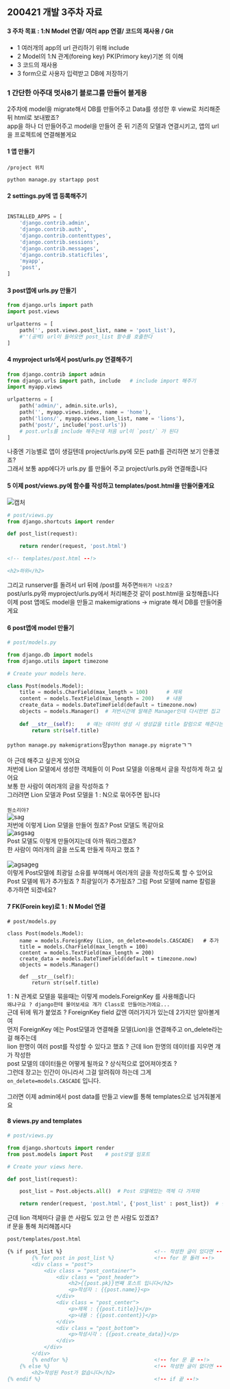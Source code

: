 ## 200421 개발 3주차 자료
#### 3 주차 목표 : 1:N Model 연결/ 여러 app 연결/ 코드의 재사용 / Git
- 1 여러개의 app의 url 관리하기 위해 include
- 2 Model의 1:N 관계(foreing key) PK(Primory key)기본 의   이해
- 3 코드의 재사용
- 3 form으로 사용자 입력받고 DB에 저장하기

### 1 간단한 아주대 멋사8기 블로그를 만들어 볼게용

2주차에 model을 migrate해서 DB를 만들어주고 Data를 생성한 후 view로 처리해준 뒤 html로 보내봤죠?<br/>
app을 하나 더 만들어주고 model을 만들어 준 뒤 기존의 모델과 연결시키고, 앱의 url을 프로젝트에 연결해볼게요<br/>

#### 1 앱 만들기
```
/project 위치

python manage.py startapp post
```
#### 2 settings.py에 앱 등록해주기
```python

INSTALLED_APPS = [
    'django.contrib.admin',
    'django.contrib.auth',
    'django.contrib.contenttypes',
    'django.contrib.sessions',
    'django.contrib.messages',
    'django.contrib.staticfiles',
    'myapp',
    'post',
]
```
#### 3 post앱에 urls.py 만들기
```python
from django.urls import path
import post.views

urlpatterns = [
    path('', post.views.post_list, name = 'post_list'), 
    #''(공백) url이 들어오면 post_list 함수를 호출한다
]
```
#### 4 myproject urls에서 post/urls.py 연결해주기
```python
from django.contrib import admin
from django.urls import path, include   # include import 해주기
import myapp.views

urlpatterns = [
    path('admin/', admin.site.urls),
    path('', myapp.views.index, name = 'home'),
    path('lions/', myapp.views.lion_list, name = 'lions'),
    path('post/', include('post.urls')) 
    # post.urls를 include 해주는데 처음 url이 `post/` 가 된다   
]
```
나중엔 기능별로 앱이 생길텐데 project/urls.py에 모든 path를 관리하면 보기 안좋겠죠?<br/>
그래서 보통 app에다가 urls.py 를 만들어 주고 project/urls.py와 연결해줍니다<br/>
#### 5 이제 post/views.py에 함수를 작성하고 templates/post.html을 만들어줄게요
![캡처](https://user-images.githubusercontent.com/48672212/79643223-f0258380-81dc-11ea-8519-f1c536d99dc3.JPG)
<br/>
```python
# post/views.py
from django.shortcuts import render

def post_list(request):

    return render(request, 'post.html')
```
```html
<!-- templates/post.html --!>

<h2>하위</h2>
```
그리고 runserver를 돌려서 url 뒤에 /post를 쳐주면`하위가 나오죠?`<br/>
post/urls.py와 myproject/urls.py에서 처리해준것 같이 post.html을 요청해줍니다<br/>
이제 post 앱에도 model을 만들고 makemigrations -> migrate 해서 DB를 만들어줄게요 <br/>
#### 6 post앱에 model 만들기
```python
# post/models.py

from django.db import models
from django.utils import timezone

# Create your models here.

class Post(models.Model):
    title = models.CharField(max_length = 100)      # 제목
    content = models.TextField(max_length = 200)    # 내용
    create_data = models.DateTimeField(default = timezone.now)
    objects = models.Manager()  # 저번시간에 말해준 Manager인데 다시한번 집고 넘어가
    
    def __str__(self):    # 얘는 데이터 생성 시 생성값을 title 칼럼으로 해준다는 것
        return str(self.title)
```
`python manage.py makemigrations`랑`python manage.py migrate`ㄱㄱ<br/><br/>
아 근데 해주고 싶은게 있어요<br/>
저번에 Lion 모델에서 생성한 객체들이 이 Post 모델을 이용해서 글을 작성하게 하고 싶어요<br/>
보통 한 사람이 여러개의 글을 작성하죠 ? <br/>
그러려면 Lion 모델과 Post 모델을 1 : N으로 묶어주면 됩니다 <br/><br/>
`뭔소리야?`<br/>
![sag](https://user-images.githubusercontent.com/48672212/79643539-5e1e7a80-81de-11ea-94e0-ec315176803c.JPG)
<br/>
저번에 이렇게 Lion 모델을 만들어 줬죠? Post 모델도 똑같아요<br/>
![asgsag](https://user-images.githubusercontent.com/48672212/79643642-ef8dec80-81de-11ea-842c-b7476d193ec6.JPG)
<br/>
Post 모델도 이렇게 만들어지는데 아까 뭐라그랬죠?<br/>
한 사람이 여러개의 글을 쓰도록 만들게 하자고 했죠 ? <br/>
<br/>
![agsageg](https://user-images.githubusercontent.com/48672212/79643732-4d223900-81df-11ea-8471-832c13b6e890.JPG)
<br/>
이렇게 Post모델에 최광일 소유를 부여해서 여러개의 글을 작성하도록 할 수 있어요<br/>
Post 모델에 뭐가 추가됬죠 ? 최광일이가 추가됬죠? 그럼 Post 모델에 name 칼럼을 추가하면 되겠네요?
#### 7 FK(Forein key)로 1 : N Model 연결
```
# post/models.py

class Post(models.Model):
    name = models.ForeignKey (Lion, on_delete=models.CASCADE)   # 추가
    title = models.CharField(max_length = 100)
    content = models.TextField(max_length = 200)
    create_data = models.DateTimeField(default = timezone.now)
    objects = models.Manager()
    
    def __str__(self):
        return str(self.title)
```
1 : N 관계로 모델을 묶을때는 이렇게 models.ForeignKey 를 사용해줍니다<br/>
`왜냐구요 ? django한테 물어보세요 걔가 Class로 만들어논거에요...`<br/>
근데 뒤에 뭐가 붙었죠 ? ForeignKey field 값엔 여러가지가 있는데 2가지만 알아볼게여 <br/>
먼저 ForeignKey 에는 Post모델과 연결해줄 모델(Lion)을 연결해주고 on_delete라는 걸 해주는데 <br/>
lion 한명이 여러 post를 작성할 수 있다고 했죠 ? 근데 lion 한명의 데이터를 지우면 걔가 작성한 <br/>
post 모델의 데이터들은 어떻게 될까요 ? 상식적으로 없어져야겟죠 ? <br/>
그런데 장고는 인간이 아니라서 그걸 알려줘야 하는데 그게 `on_delete=models.CASCADE` 입니다.
<br/>
<br/>
그러면 이제 admin에서 post data를 만들고 view를 통해 templates으로 넘겨줘볼게요<br/>
#### 8 views.py and templates
```python
# post/views.py

from django.shortcuts import render
from post.models import Post    # post모델 임포트

# Create your views here.

def post_list(request):

    post_list = Post.objects.all()  # Post 모델에있는 객체 다 가져와

    return render(request, 'post.html', {'post_list' : post_list})  # 변수 넘겨줘
```
근데 lion 객체마다 글을 쓴 사람도 있고 안 쓴 사람도 있겠죠?<br/>
if 문을 통해 처리해봅시다
```html
post/templates/post.html

{% if post_list %}                              <!-- 작성한 글이 있다면 --!>
        {% for post in post_list %}             <!-- for 문 돌려 --!>
        <div class = "post">
            <div class = "post_container">
                <div class = "post_header">
                    <h2>{{post.pk}}번째 포스트 입니다</h2>
                    <p>작성자 : {{post.name}}<p>    
                </div>
                <div class = "post_center">
                    <p>제목 : {{post.title}}</p>
                    <p>내용 : {{post.content}}</p>
                </div>
                <div class = "post_bottom">
                    <p>작성시각 : {{post.create_data}}</p>
                </div>
            </div>
        </div>
        {% endfor %}                            <!-- for 문 끝 --!>
    {% else %}                                  <!-- 작성한 글이 없다면 --!>
        <h2>작성된 Post가 없습니다</h2>
{% endif %}                                     <!-- if 끝 --!>
```


